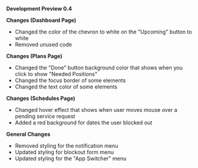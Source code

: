 **Development Preview 0.4**

**Changes (Dashboard Page)**
- Changed the color of the chevron to white on the "Upcoming" button to white 
- Removed unused code

**Changes (Plans Page)**
- Changed the "Done" button background color that shows when you click to show "Needed Positions" 
- Changed the focus border of some elements
- Changed the text color of some elements 

**Changes (Schedules Page)**
- Changed hover effect that shows when user moves mouse over a pending service request
- Added a red background for dates the user blocked out

**General Changes**
- Removed styling for the notification menu
- Updated styling for blockout form menu
- Updated styling for the "App Switcher" menu
